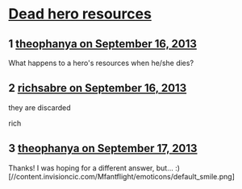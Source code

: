 # [Dead hero resources](https://community.fantasyflightgames.com/topic/90484-dead-hero-resources/)

## 1 [theophanya on September 16, 2013](https://community.fantasyflightgames.com/topic/90484-dead-hero-resources/?do=findComment&comment=867525)

What happens to a hero's resources when he/she dies?

## 2 [richsabre on September 16, 2013](https://community.fantasyflightgames.com/topic/90484-dead-hero-resources/?do=findComment&comment=867548)

they are discarded

rich

## 3 [theophanya on September 17, 2013](https://community.fantasyflightgames.com/topic/90484-dead-hero-resources/?do=findComment&comment=868128)

Thanks! I was hoping for a different answer, but... :) [//content.invisioncic.com/Mfantflight/emoticons/default_smile.png]

